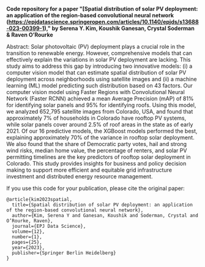 **Code repository for a paper "[Spatial distribution of solar PV deployment: an application of the region-based convolutional neural network (https://epjdatascience.springeropen.com/articles/10.1140/epjds/s13688-023-00399-1)," by Serena Y. Kim, Koushik Ganesan, Crystal Soderman & Raven O’Rourke**


Abstract: Solar photovoltaic (PV) deployment plays a crucial role in the transition to renewable energy. However, comprehensive models that can effectively explain the variations in solar PV deployment are lacking. This study aims to address this gap by introducing two innovative models: (i) a computer vision model that can estimate spatial distribution of solar PV deployment across neighborhoods using satellite images and (ii) a machine learning (ML) model predicting such distribution based on 43 factors. Our computer vision model using Faster Regions with Convolutional Neural Network (Faster RCNN) achieved a mean Average Precision (mAP) of 81% for identifying solar panels and 95% for identifying roofs. Using this model, we analyzed 652,795 satellite images from Colorado, USA, and found that approximately 7% of households in Colorado have rooftop PV systems, while solar panels cover around 2.5% of roof areas in the state as of early 2021. Of our 16 predictive models, the XGBoost models performed the best, explaining approximately 70% of the variance in rooftop solar deployment. We also found that the share of Democratic party votes, hail and strong wind risks, median home value, the percentage of renters, and solar PV permitting timelines are the key predictors of rooftop solar deployment in Colorado. This study provides insights for business and policy decision making to support more efficient and equitable grid infrastructure investment and distributed energy resource management.

If you use this code for your publication, please cite the original paper:

```
@article{kim2023spatial,
  title={Spatial distribution of solar PV deployment: an application of the region-based convolutional neural network},
  author={Kim, Serena Y and Ganesan, Koushik and Soderman, Crystal and O’Rourke, Raven},
  journal={EPJ Data Science},
  volume={12},
  number={1},
  pages={25},
  year={2023},
  publisher={Springer Berlin Heidelberg}
}
```
